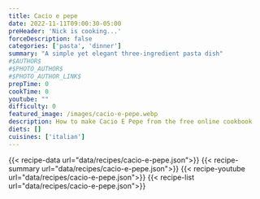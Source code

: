 ```yaml
---
title: Cacio e pepe
date: 2022-11-11T09:00:30-05:00
preHeader: 'Nick is cooking...'
forceDescription: false
categories: ['pasta', 'dinner']
summary: "A simple yet elegant three-ingredient pasta dish"
#$AUTHOR$
#$PHOTO_AUTHOR$
#$PHOTO_AUTHOR_LINK$
prepTime: 0
cookTime: 0
youtube: ""
difficulty: 0
featured_image: /images/cacio-e-pepe.webp
description: How to make Cacio E Pepe from the free online cookbook
diets: []
cuisines: ['italian']
---
```

{{< recipe-data url="data/recipes/cacio-e-pepe.json">}}
{{< recipe-summary url="data/recipes/cacio-e-pepe.json">}}
{{< recipe-youtube url="data/recipes/cacio-e-pepe.json">}}
{{< recipe-list url="data/recipes/cacio-e-pepe.json">}}
